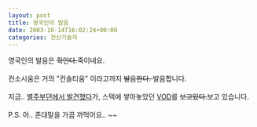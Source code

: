 ```yaml
---
layout: post
title: 영국인의 발음
date: 2003-10-14T16:02:24+00:00
categories: 전산기술자
---
```

영국인의 발음은 <s>쥑인다.</s>죽이네요.<br /><br />컨소시움은 거의 "컨솔티움" 이라고까지 <s>발음한다. </s>발음합니다.<br /><br />지금.. <a href="http://blog.webservices.or.kr/hollobit/archives/000168.html">별주부뎐에서 발견했다</a>가, 스택에 쌓아놓았던 <a href="http://www.royalsoc.ac.uk/live/">VOD</a>를 <s>보고있다.</s>보고 있습니다.<br /><br />P.S. 아.. 존대말을 가끔 까먹어요.. ~~
